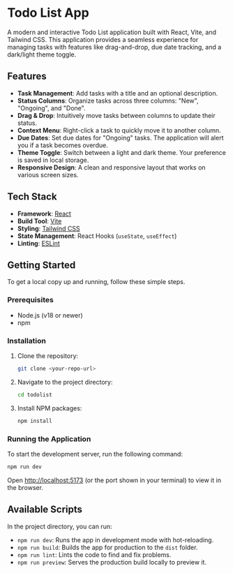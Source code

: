 # Todo List App

A modern and interactive Todo List application built with React, Vite, and Tailwind CSS. This application provides a seamless experience for managing tasks with features like drag-and-drop, due date tracking, and a dark/light theme toggle.

## Features

-   **Task Management**: Add tasks with a title and an optional description.
-   **Status Columns**: Organize tasks across three columns: "New", "Ongoing", and "Done".
-   **Drag & Drop**: Intuitively move tasks between columns to update their status.
-   **Context Menu**: Right-click a task to quickly move it to another column.
-   **Due Dates**: Set due dates for "Ongoing" tasks. The application will alert you if a task becomes overdue.
-   **Theme Toggle**: Switch between a light and dark theme. Your preference is saved in local storage.
-   **Responsive Design**: A clean and responsive layout that works on various screen sizes.

## Tech Stack

-   **Framework**: [React](https://react.dev/)
-   **Build Tool**: [Vite](https://vitejs.dev/)
-   **Styling**: [Tailwind CSS](https://tailwindcss.com/)
-   **State Management**: React Hooks (`useState`, `useEffect`)
-   **Linting**: [ESLint](https://eslint.org/)

## Getting Started

To get a local copy up and running, follow these simple steps.

### Prerequisites

-   Node.js (v18 or newer)
-   npm

### Installation

1.  Clone the repository:
    ```sh
    git clone <your-repo-url>
    ```
2.  Navigate to the project directory:
    ```sh
    cd todolist
    ```
3.  Install NPM packages:
    ```sh
    npm install
    ```

### Running the Application

To start the development server, run the following command:

```sh
npm run dev
```

Open [http://localhost:5173](http://localhost:5173) (or the port shown in your terminal) to view it in the browser.

## Available Scripts

In the project directory, you can run:

-   `npm run dev`: Runs the app in development mode with hot-reloading.
-   `npm run build`: Builds the app for production to the `dist` folder.
-   `npm run lint`: Lints the code to find and fix problems.
-   `npm run preview`: Serves the production build locally to preview it.